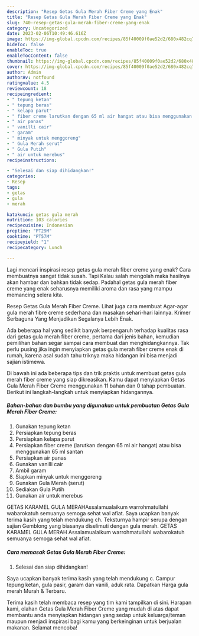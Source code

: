 ```yaml
---
description: "Resep Getas Gula Merah Fiber Creme yang Enak"
title: "Resep Getas Gula Merah Fiber Creme yang Enak"
slug: 740-resep-getas-gula-merah-fiber-creme-yang-enak
category: Uncategorized
date: 2023-02-06T10:49:46.616Z
image: https://img-global.cpcdn.com/recipes/85f40009f0ae52d2/680x482cq70/getas-gula-merah-fiber-creme-foto-resep-utama.jpg
hideToc: false
enableToc: true
enableTocContent: false
thumbnail: https://img-global.cpcdn.com/recipes/85f40009f0ae52d2/680x482cq70/getas-gula-merah-fiber-creme-foto-resep-utama.jpg
cover: https://img-global.cpcdn.com/recipes/85f40009f0ae52d2/680x482cq70/getas-gula-merah-fiber-creme-foto-resep-utama.jpg
author: Admin
authorAv: notfound
ratingvalue: 4.5
reviewcount: 18
recipeingredient:
- " tepung ketan"
- " tepung beras"
- " kelapa parut"
- " fiber creme larutkan dengan 65 ml air hangat atau bisa menggunakan 65 ml santan"
- " air panas"
- " vanilli cair"
- " garam"
- " minyak untuk menggoreng"
- " Gula Merah serut"
- " Gula Putih"
- " air untuk merebus"
recipeinstructions:

- "Selesai dan siap dihidangkan!"
categories:
- Resep
tags:
- getas
- gula
- merah

katakunci: getas gula merah 
nutrition: 103 calories
recipecuisine: Indonesian
preptime: "PT29M"
cooktime: "PT57M"
recipeyield: "1"
recipecategory: Lunch

---
```



Lagi mencari inspirasi resep getas gula merah fiber creme yang enak? Cara membuatnya sangat tidak susah. Tapi Kalau salah mengolah maka hasilnya akan hambar dan bahkan tidak sedap. Padahal getas gula merah fiber creme yang enak seharusnya memiliki aroma dan rasa yang mampu memancing selera kita.


Resep Getas Gula Merah Fiber Creme. Lihat juga cara membuat Agar-agar gula merah fibre creme sederhana dan masakan sehari-hari lainnya. Krimer Serbaguna Yang Menjadikan Segalanya Lebih Enak.

Ada beberapa hal yang sedikit banyak berpengaruh terhadap kualitas rasa dari getas gula merah fiber creme, pertama dari jenis bahan, kemudian pemilihan bahan segar sampai cara membuat dan menghidangkannya. Tak perlu pusing jika ingin menyiapkan getas gula merah fiber creme enak di rumah, karena asal sudah tahu triknya maka hidangan ini bisa menjadi sajian istimewa.


Di bawah ini ada beberapa tips dan trik praktis untuk membuat getas gula merah fiber creme yang siap dikreasikan. Kamu dapat menyiapkan Getas Gula Merah Fiber Creme menggunakan 11 bahan dan 0 tahap pembuatan. Berikut ini langkah-langkah untuk menyiapkan hidangannya.

<!--inarticleads1-->

##### Bahan-bahan dan bumbu yang digunakan untuk pembuatan Getas Gula Merah Fiber Creme:

1. Gunakan  tepung ketan
1. Persiapkan  tepung beras
1. Persiapkan  kelapa parut
1. Persiapkan  fiber creme (larutkan dengan 65 ml air hangat) atau bisa menggunakan 65 ml santan
1. Persiapkan  air panas
1. Gunakan  vanilli cair
1. Ambil  garam
1. Siapkan  minyak untuk menggoreng
1. Gunakan  Gula Merah (serut)
1. Sediakan  Gula Putih
1. Gunakan  air untuk merebus


GETAS KARAMEL GULA MERAHAssalamualaikum warrohmatullahi wabarokatuh semuanya semoga sehat wal afiat. Saya ucapkan banyak terima kasih yang telah mendukung ch. Teksturnya hampir serupa dengan sajian Gemblong yang biasanya diselimuti dengan gula merah. GETAS KARAMEL GULA MERAH Assalamualaikum warrohmatullahi wabarokatuh semuanya semoga sehat wal afiat. 

<!--inarticleads2-->

##### Cara memasak Getas Gula Merah Fiber Creme:


1. Selesai dan siap dihidangkan!

Saya ucapkan banyak terima kasih yang telah mendukung c. Campur tepung ketan, gula pasir, garam dan vanili, aduk rata. Dapatkan Harga gula merah Murah &amp; Terbaru. 

Terima kasih telah membaca resep yang tim kami tampilkan di sini. Harapan kami, olahan Getas Gula Merah Fiber Creme yang mudah di atas dapat membantu anda menyiapkan hidangan yang sedap untuk keluarga/teman maupun menjadi inspirasi bagi kamu yang berkeinginan untuk berjualan makanan. Selamat mencoba!
